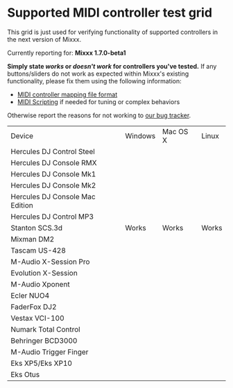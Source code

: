 # Supported MIDI controller test grid

This grid is just used for verifying functionality of supported
controllers in the next version of Mixxx.

Currently reporting for: **Mixxx 1.7.0-beta1**

**Simply state *works* or *doesn't work* for controllers you've
tested.** If any buttons/sliders do not work as expected within Mixxx's
existing functionality, please fix them using the following information:

  - [MIDI controller mapping file
    format](midi_controller_mapping_file_format)
  - [MIDI Scripting](MIDI%20Scripting) if needed for tuning or complex
    behaviors

Otherwise report the reasons for not working to [our bug
tracker](https://launchpad.net/mixxx/+filebug).

|                                 |         |          |       |
| ------------------------------- | ------- | -------- | ----- |
| Device                          | Windows | Mac OS X | Linux |
| Hercules DJ Control Steel       |         |          |       |
| Hercules DJ Console RMX         |         |          |       |
| Hercules DJ Console Mk1         |         |          |       |
| Hercules DJ Console Mk2         |         |          |       |
| Hercules DJ Console Mac Edition |         |          |       |
| Hercules DJ Control MP3         |         |          |       |
| Stanton SCS.3d                  | Works   | Works    | Works |
| Mixman DM2                      |         |          |       |
| Tascam US-428                   |         |          |       |
| M-Audio X-Session Pro           |         |          |       |
| Evolution X-Session             |         |          |       |
| M-Audio Xponent                 |         |          |       |
| Ecler NUO4                      |         |          |       |
| FaderFox DJ2                    |         |          |       |
| Vestax VCI-100                  |         |          |       |
| Numark Total Control            |         |          |       |
| Behringer BCD3000               |         |          |       |
| M-Audio Trigger Finger          |         |          |       |
| Eks XP5/Eks XP10                |         |          |       |
| Eks Otus                        |         |          |       |
